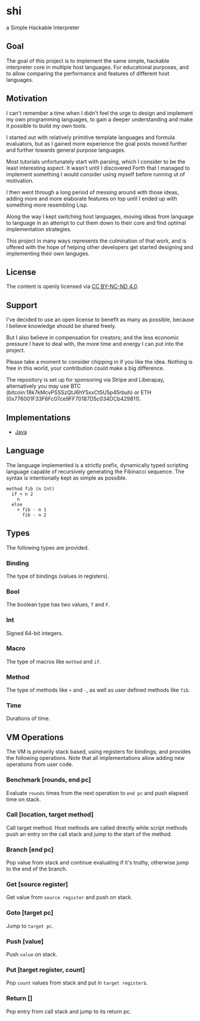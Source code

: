 # shi
a Simple Hackable Interpreter

## Goal
The goal of this project is to implement the same simple, hackable interpreter core in multiple host languages. For educational purposes, and to allow comparing the performance and features of different host languages.

## Motivation
I can't remember a time when I didn't feel the urge to design and implement my own programming languages, to gain a deeper understanding and make it possible to build my own tools.

I started out with relatively primitive template languages and formula evaluators, but as I gained more experience the goal posts moved further and further towards general purpose languages.

Most tutorials unfortunately start with parsing, which I consider to be the least interesting aspect. It wasn't until I discovered Forth that I managed to implement something I would consider using myself before running ut of motivation.

I then went through a long period of messing around with those ideas, adding more and more elaborate features on top until I ended up with something more resembling Lisp.

Along the way I kept switching host languages, moving ideas from language to language in an attempt to cut them down to their core and find optimal implementation strategies.

This project in many ways represents the culmination of that work, and is offered with the hope of helping other developers get started designing and implementing their own languges.

## License
The content is openly licensed via [CC BY-NC-ND 4.0](https://creativecommons.org/licenses/by-nc-nd/4.0/).

## Support
I've decided to use an open license to benefit as many as possible, because I believe knowledge should be shared freely.

But I also believe in compensation for creators; and the less economic pressure I have to deal with, the more time and energy I can put into the project.

Please take a moment to consider chipping in if you like the idea. Nothing is free in this world, your contribution could make a big difference.

The repository is set up for sponsoring via Stripe and Liberapay, alternatively you may use BTC (bitcoin:18k7kMcvPSSSzQtJ6hY5xxCt5U5p45rbuh) or ETH (0x776001F33F6Fc07ce9FF70187D5c034DCb429811). 

## Implementations

- [Java](https://github.com/codr7/shi-java)

## Language
The language implemented is a strictly prefix, dynamically typed scripting language capable of recursively generating the Fibinacci sequence. The syntax is intentionally kept as simple as possible.

```
method fib (n Int)
  if < n 2
    n
  else
    + fib - n 1
      fib - n 2
```

## Types
The following types are provided.

### Binding
The type of bindings (values in registers).

### Bool
The boolean type has two values, `T` and `F`.

### Int
Signed 64-bit integers.

### Macro
The type of macros like `method` and `if`.

### Method
The type of methods like `+` and `-`, as well as user defined methods like `fib`.

### Time
Durations of time.

## VM Operations
The VM is primarily stack based, using registers for bindings; and provides the following operations. Note that all implementations allow adding new operations from user code.

### Benchmark [rounds, end pc]
Evaluate `rounds` times from the next operation to `end pc` and push elapsed time on stack.

### Call [location, target method]
Call target method. Host methods are called directly while script methods push an entry on the call stack and jump to the start of the method.

### Branch [end pc]
Pop value from stack and continue evaluating if it's truthy, otherwise jump to the end of the branch.

### Get [source register]
Get value from `source register` and push on stack.

### Goto [target pc]
Jump to `target pc`.

### Push [value]
Push `value` on stack.

### Put [target register, count]
Pop `count` values from stack and put in `target register`s.

### Return []
Pop entry from call stack and jump to its return pc.